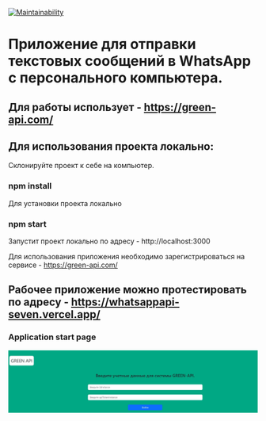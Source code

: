 [![Maintainability](https://api.codeclimate.com/v1/badges/d3336351ced3401731e0/maintainability)](https://codeclimate.com/github/antonkrupin/whatsappapi/maintainability)
# Приложение для отправки текстовых сообщений в WhatsApp с персонального компьютера.
## Для работы использует - https://green-api.com/

## Для использования проекта локально:

Склонируйте проект к себе на компьютер.

### npm install
Для установки проекта локально

### npm start
Запустит проект локально по адресу - http://localhost:3000

Для использования приложения необходимо зарегистрироваться на сервисе - https://green-api.com/

## Рабочее приложение можно протестировать по адресу - https://whatsappapi-seven.vercel.app/

### Application start page
![Liked films filter](https://github.com/antonkrupin/whatsappapi/raw/master/screenshots/1.jpg)

